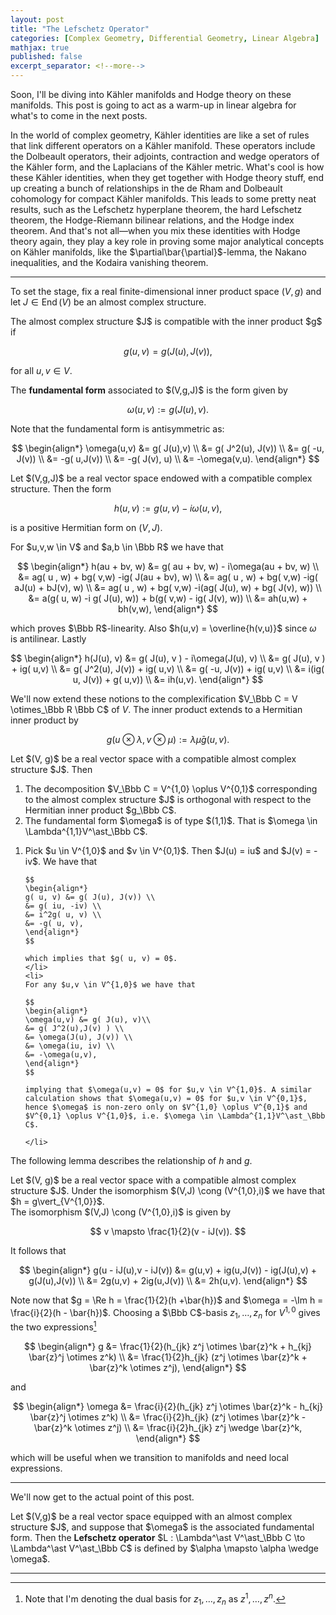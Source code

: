 ```yaml
---
layout: post
title: "The Lefschetz Operator"
categories: [Complex Geometry, Differential Geometry, Linear Algebra]
mathjax: true
published: false
excerpt_separator: <!--more-->
---
```


Soon, I'll be diving into Kähler manifolds and Hodge theory on these manifolds. This post is going to act as a warm-up in linear algebra for what's to come in the next posts.

<!--more-->

In the world of complex geometry, Kähler identities are like a set of rules that link different operators on a Kähler manifold. These operators include the Dolbeault operators, their adjoints, contraction and wedge operators of the Kähler form, and the Laplacians of the Kähler metric. What's cool is how these Kähler identities, when they get together with Hodge theory stuff, end up creating a bunch of relationships in the de Rham and Dolbeault cohomology for compact Kähler manifolds. This leads to some pretty neat results, such as the Lefschetz hyperplane theorem, the hard Lefschetz theorem, the Hodge-Riemann bilinear relations, and the Hodge index theorem. And that's not all—when you mix these identities with Hodge theory again, they play a key role in proving some major analytical concepts on Kähler manifolds, like the $\partial\bar{\partial}$-lemma, the Nakano inequalities, and the Kodaira vanishing theorem.

---

To set the stage, fix a real finite-dimensional inner product space $(V,g)$ and let $J \in \operatorname{End}(V)$ be an almost complex structure.

<div class="definition">
The almost complex structure $J$ is compatible with the inner product $g$ if 

$$
g( u, v ) = g( J(u), J(v)),
$$

for all $u,v \in V$.
</div>


<div class="definition">
The <b>fundamental form</b> associated to $(V,g,J)$ is the form given by

$$
\omega(u,v) := g( J(u), v).
$$

</div>

Note that the fundamental form is antisymmetric as:

$$
\begin{align*}
\omega(u,v) &= g( J(u),v) \\
&= g( J^2(u), J(v)) \\
&= g( -u, J(v)) \\
&= -g( u,J(v)) \\
&= -g( J(v), u) \\
&= -\omega(v,u).
\end{align*}
$$

<div class="lemma">
Let $(V,g,J)$ be a real vector space endowed with a compatible complex structure. Then the form 

$$
h(u, v) := g( u, v) - i\omega(u,v),
$$

is a positive Hermitian form on $(V,J)$.
</div>

<div class="proof">
For $u,v,w \in V$ and $a,b \in \Bbb R$ we have that

$$
\begin{align*}
h(au + bv, w) &= g( au + bv, w) - i\omega(au + bv, w) \\
&= ag( u , w) + bg( v,w) -ig( J(au + bv), w) \\
&= ag( u , w) + bg( v,w) -ig( aJ(u) + bJ(v), w) \\
&= ag( u , w) + bg( v,w) -i(ag( J(u), w) +  bg( J(v), w)) \\
&= a(g( u, w) -i g( J(u), w)) + b(g( v,w) - ig( J(v), w)) \\
&= ah(u,w) + bh(v,w),
\end{align*}
$$

which proves $\Bbb R$-linearity. Also $h(u,v) = \overline{h(v,u)}$ since $\omega$ is antilinear. Lastly

$$
\begin{align*}
h(J(u), v) &= g( J(u), v ) - i\omega(J(u), v) \\
&= g( J(u), v ) + ig( u,v) \\
&= g( J^2(u), J(v)) + ig( u,v) \\
&= g( -u, J(v)) + ig( u,v) \\
&= i(ig( u, J(v)) + g( u,v)) \\
&= ih(u,v).
\end{align*}
$$
</div>

We'll now extend these notions to the complexification $V_\Bbb C = V \otimes_\Bbb R \Bbb C$ of $V$. The inner product extends to a Hermitian inner product by

$$
g( u \otimes \lambda, v \otimes \mu) := \lambda\bar{\mu}g( u,v).
$$

<div class="lemma">
Let $(V, g)$ be a real vector space with a compatible almost complex structure $J$. Then
<ol>
    <li>
    The decomposition $V_\Bbb C = V^{1,0} \oplus V^{0,1}$ corresponding to the almost complex structure $J$ is orthogonal with respect to the Hermitian inner product $g_\Bbb C$.
    </li>
    <li>
    The fundamental form $\omega$ is of type $(1,1)$. That is $\omega \in \Lambda^{1,1}V^\ast_\Bbb C$.
    </li>
</ol>
</div>

<div class="proof">
<ol>
    <li>
    Pick $u \in V^{1,0}$ and $v \in V^{0,1}$. Then $J(u) = iu$ and $J(v) = -iv$. We have that

    $$
    \begin{align*}
    g( u, v) &= g( J(u), J(v)) \\
    &= g( iu, -iv) \\
    &= i^2g( u, v) \\
    &= -g( u, v),
    \end{align*}
    $$
    
    which implies that $g( u, v) = 0$.
    </li>
    <li>
    For any $u,v \in V^{1,0}$ we have that

    $$
    \begin{align*}
    \omega(u,v) &= g( J(u), v)\\
    &= g( J^2(u),J(v) ) \\
    &= \omega(J(u), J(v)) \\
    &= \omega(iu, iv) \\
    &= -\omega(u,v),
    \end{align*}
    $$

    implying that $\omega(u,v) = 0$ for $u,v \in V^{1,0}$. A similar calculation shows that $\omega(u,v) = 0$ for $u,v \in V^{0,1}$, hence $\omega$ is non-zero only on $V^{1,0} \oplus V^{0,1}$ and $V^{0,1} \oplus V^{1,0}$, i.e. $\omega \in \Lambda^{1,1}V^\ast_\Bbb C$. 

    </li>
</ol>
</div>

The following lemma describes the relationship of $h$ and $g$.

<div class="lemma">
Let $(V, g)$ be a real vector space with a compatible almost complex structure $J$. Under the isomorphism $(V,J) \cong (V^{1,0},i)$ we have that $h = g\vert_{V^{1,0}}$.
</div>

<div class="proof">
The isomorphism $(V,J) \cong (V^{1,0},i)$ is given by 

$$
v \mapsto \frac{1}{2}(v - iJ(v)).
$$

It follows that

$$
\begin{align*}
g(u - iJ(u),v - iJ(v)) &= g(u,v) + ig(u,J(v)) - ig(J(u),v) + g(J(u),J(v)) \\
&= 2g(u,v) + 2ig(u,J(v)) \\
&= 2h(u,v).
\end{align*}
$$

</div>

Note now that $g = \Re h = \frac{1}{2}(h +\bar{h})$ and $\omega = -\Im h = \frac{i}{2}(h - \bar{h})$. Choosing a $\Bbb C$-basis $z_1,\dots,z_n$ for $V^{1,0}$ gives the two expressions[^1]

$$
\begin{align*}
g &= \frac{1}{2}(h_{jk} z^j \otimes \bar{z}^k + h_{kj} \bar{z}^j \otimes z^k) \\
&= \frac{1}{2}h_{jk} (z^j \otimes \bar{z}^k + \bar{z}^k \otimes z^j),
\end{align*}
$$

and

$$
\begin{align*}
\omega &= \frac{i}{2}(h_{jk} z^j \otimes \bar{z}^k - h_{kj} \bar{z}^j \otimes z^k) \\
&= \frac{i}{2}h_{jk} (z^j \otimes \bar{z}^k - \bar{z}^k \otimes z^j) \\
&= \frac{i}{2}h_{jk} z^j \wedge \bar{z}^k,
\end{align*}
$$

which will be useful when we transition to manifolds and need local expressions. 

---

We'll now get to the actual point of this post.

<div class="definition">
Let $(V,g)$ be a real vector space equipped with an almost complex structure $J$, and suppose that $\omega$ is the associated fundamental form. Then the <b>Lefschetz operator</b> $L : \Lambda^\ast V^\ast_\Bbb C \to \Lambda^\ast V^\ast_\Bbb C$ is defined by $\alpha \mapsto \alpha \wedge \omega$.
</div>

---

[^1]: Note that I'm denoting the dual basis for $z_1,\dots,z_n$ as $z^1,\dots,z^n$.